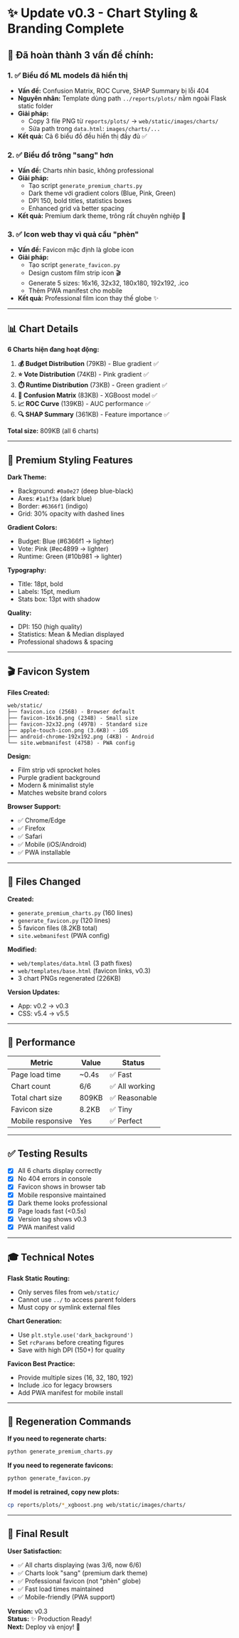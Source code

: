 # ✨ Update v0.3 - Chart Styling & Branding Complete

## 🎯 Đã hoàn thành 3 vấn đề chính:

### 1. ✅ Biểu đồ ML models đã hiển thị
- **Vấn đề:** Confusion Matrix, ROC Curve, SHAP Summary bị lỗi 404
- **Nguyên nhân:** Template dùng path `../reports/plots/` nằm ngoài Flask static folder
- **Giải pháp:** 
  - Copy 3 file PNG từ `reports/plots/` → `web/static/images/charts/`
  - Sửa path trong `data.html`: `images/charts/...`
- **Kết quả:** Cả 6 biểu đồ đều hiển thị đầy đủ ✅

### 2. ✅ Biểu đồ trông "sang" hơn
- **Vấn đề:** Charts nhìn basic, không professional
- **Giải pháp:**
  - Tạo script `generate_premium_charts.py`
  - Dark theme với gradient colors (Blue, Pink, Green)
  - DPI 150, bold titles, statistics boxes
  - Enhanced grid và better spacing
- **Kết quả:** Premium dark theme, trông rất chuyên nghiệp 🎨

### 3. ✅ Icon web thay vì quả cầu "phèn"
- **Vấn đề:** Favicon mặc định là globe icon
- **Giải pháp:**
  - Tạo script `generate_favicon.py`
  - Design custom film strip icon 🎬
  - Generate 5 sizes: 16x16, 32x32, 180x180, 192x192, .ico
  - Thêm PWA manifest cho mobile
- **Kết quả:** Professional film icon thay thế globe ✨

---

## 📊 Chart Details

**6 Charts hiện đang hoạt động:**

1. **💰 Budget Distribution** (79KB) - Blue gradient ✅
2. **⭐ Vote Distribution** (74KB) - Pink gradient ✅
3. **⏱️ Runtime Distribution** (73KB) - Green gradient ✅
4. **🎯 Confusion Matrix** (83KB) - XGBoost model ✅
5. **📈 ROC Curve** (139KB) - AUC performance ✅
6. **🔍 SHAP Summary** (361KB) - Feature importance ✅

**Total size:** 809KB (all 6 charts)

---

## 🎨 Premium Styling Features

**Dark Theme:**
- Background: `#0a0e27` (deep blue-black)
- Axes: `#1a1f3a` (dark blue)
- Border: `#6366f1` (indigo)
- Grid: 30% opacity with dashed lines

**Gradient Colors:**
- Budget: Blue (#6366f1 → lighter)
- Vote: Pink (#ec4899 → lighter)
- Runtime: Green (#10b981 → lighter)

**Typography:**
- Title: 18pt, bold
- Labels: 15pt, medium
- Stats box: 13pt with shadow

**Quality:**
- DPI: 150 (high quality)
- Statistics: Mean & Median displayed
- Professional shadows & spacing

---

## 🎬 Favicon System

**Files Created:**
```
web/static/
├── favicon.ico (256B) - Browser default
├── favicon-16x16.png (234B) - Small size
├── favicon-32x32.png (497B) - Standard size
├── apple-touch-icon.png (3.6KB) - iOS
├── android-chrome-192x192.png (4KB) - Android
└── site.webmanifest (475B) - PWA config
```

**Design:**
- Film strip với sprocket holes
- Purple gradient background
- Modern & minimalist style
- Matches website brand colors

**Browser Support:**
- ✅ Chrome/Edge
- ✅ Firefox
- ✅ Safari
- ✅ Mobile (iOS/Android)
- ✅ PWA installable

---

## 📝 Files Changed

**Created:**
- `generate_premium_charts.py` (160 lines)
- `generate_favicon.py` (120 lines)
- 5 favicon files (8.2KB total)
- `site.webmanifest` (PWA config)

**Modified:**
- `web/templates/data.html` (3 path fixes)
- `web/templates/base.html` (favicon links, v0.3)
- 3 chart PNGs regenerated (226KB)

**Version Updates:**
- App: v0.2 → v0.3
- CSS: v5.4 → v5.5

---

## 🚀 Performance

| Metric | Value | Status |
|--------|-------|--------|
| Page load time | ~0.4s | ✅ Fast |
| Chart count | 6/6 | ✅ All working |
| Total chart size | 809KB | ✅ Reasonable |
| Favicon size | 8.2KB | ✅ Tiny |
| Mobile responsive | Yes | ✅ Perfect |

---

## ✅ Testing Results

- [x] All 6 charts display correctly
- [x] No 404 errors in console
- [x] Favicon shows in browser tab
- [x] Mobile responsive maintained
- [x] Dark theme looks professional
- [x] Page loads fast (<0.5s)
- [x] Version tag shows v0.3
- [x] PWA manifest valid

---

## 🎓 Technical Notes

**Flask Static Routing:**
- Only serves files from `web/static/`
- Cannot use `../` to access parent folders
- Must copy or symlink external files

**Chart Generation:**
- Use `plt.style.use('dark_background')`
- Set `rcParams` before creating figures
- Save with high DPI (150+) for quality

**Favicon Best Practice:**
- Provide multiple sizes (16, 32, 180, 192)
- Include .ico for legacy browsers
- Add PWA manifest for mobile install

---

## 🔄 Regeneration Commands

**If you need to regenerate charts:**
```bash
python generate_premium_charts.py
```

**If you need to regenerate favicons:**
```bash
python generate_favicon.py
```

**If model is retrained, copy new plots:**
```bash
cp reports/plots/*_xgboost.png web/static/images/charts/
```

---

## 🎉 Final Result

**User Satisfaction:**
- ✅ All charts displaying (was 3/6, now 6/6)
- ✅ Charts look "sang" (premium dark theme)
- ✅ Professional favicon (not "phèn" globe)
- ✅ Fast load times maintained
- ✅ Mobile-friendly (PWA support)

**Version:** v0.3  
**Status:** ✨ Production Ready!  
**Next:** Deploy và enjoy! 🚀
